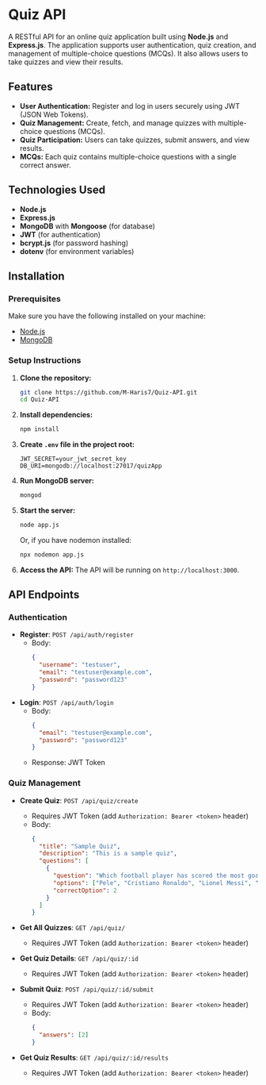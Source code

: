 # Quiz API

A RESTful API for an online quiz application built using **Node.js** and **Express.js**. The application supports user authentication, quiz creation, and management of multiple-choice questions (MCQs). It also allows users to take quizzes and view their results.

## Features
- **User Authentication:** Register and log in users securely using JWT (JSON Web Tokens).
- **Quiz Management:** Create, fetch, and manage quizzes with multiple-choice questions (MCQs).
- **Quiz Participation:** Users can take quizzes, submit answers, and view results.
- **MCQs:** Each quiz contains multiple-choice questions with a single correct answer.

## Technologies Used
- **Node.js**
- **Express.js**
- **MongoDB** with **Mongoose** (for database)
- **JWT** (for authentication)
- **bcrypt.js** (for password hashing)
- **dotenv** (for environment variables)

## Installation

### Prerequisites
Make sure you have the following installed on your machine:
- [Node.js](https://nodejs.org/)
- [MongoDB](https://www.mongodb.com/try/download/community)

### Setup Instructions
1. **Clone the repository:**
   ```bash
   git clone https://github.com/M-Haris7/Quiz-API.git
   cd Quiz-API
   ```

2. **Install dependencies:**
   ```bash
   npm install
   ```

3. **Create `.env` file in the project root:**
   ```
   JWT_SECRET=your_jwt_secret_key
   DB_URI=mongodb://localhost:27017/quizApp
   ```

4. **Run MongoDB server:**
   ```bash
   mongod
   ```

5. **Start the server:**
   ```bash
   node app.js
   ```
   Or, if you have nodemon installed:
   ```bash
   npx nodemon app.js
   ```

6. **Access the API:**
   The API will be running on `http://localhost:3000`.

## API Endpoints

### Authentication
- **Register**: `POST /api/auth/register`
  - Body: 
    ```json
    {
      "username": "testuser",
      "email": "testuser@example.com",
      "password": "password123"
    }
    ```
- **Login**: `POST /api/auth/login`
  - Body: 
    ```json
    {
      "email": "testuser@example.com",
      "password": "password123"
    }
    ```
  - Response: JWT Token

### Quiz Management
- **Create Quiz**: `POST /api/quiz/create`
  - Requires JWT Token (add `Authorization: Bearer <token>` header)
  - Body:
    ```json
    {
      "title": "Sample Quiz",
      "description": "This is a sample quiz",
      "questions": [
        {
          "question": "Which football player has scored the most goals??",
          "options": ["Pele", "Cristiano Ronaldo", "Lionel Messi", "Romario"],
          "correctOption": 2
        }
      ]
    }
    ```

- **Get All Quizzes**: `GET /api/quiz/`
  - Requires JWT Token (add `Authorization: Bearer <token>` header)

- **Get Quiz Details**: `GET /api/quiz/:id`
  - Requires JWT Token (add `Authorization: Bearer <token>` header)

- **Submit Quiz**: `POST /api/quiz/:id/submit`
  - Requires JWT Token (add `Authorization: Bearer <token>` header)
  - Body:
    ```json
    {
      "answers": [2]
    }
    ```

- **Get Quiz Results**: `GET /api/quiz/:id/results`
  - Requires JWT Token (add `Authorization: Bearer <token>` header)

